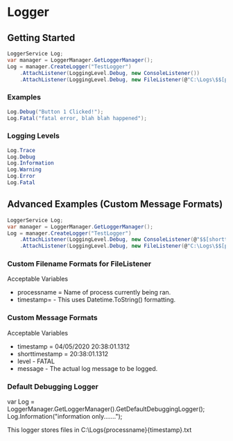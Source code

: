 # Logger

## Getting Started
```csharp
LoggerService Log;
var manager = LoggerManager.GetLoggerManager();
Log = manager.CreateLogger("TestLogger")
    .AttachListener(LoggingLevel.Debug, new ConsoleListener())
    .AttachListener(LoggingLevel.Debug, new FileListener(@"C:\Logs\$$[processname]$$\$$[timestamp=yyyy-MM-dd HH_mm_ss]$$.txt"));
```

### Examples
```csharp
Log.Debug("Button 1 Clicked!");
Log.Fatal("fatal error, blah blah happened");
```

### Logging Levels
```csharp
Log.Trace
Log.Debug
Log.Information
Log.Warning
Log.Error
Log.Fatal
```

## Advanced Examples (Custom Message Formats)
```csharp
LoggerService Log;
var manager = LoggerManager.GetLoggerManager();
Log = manager.CreateLogger("TestLogger")
    .AttachListener(LoggingLevel.Debug, new ConsoleListener(@"$$[shorttimestamp]$$ - $$[level]$$ - $$[message]$$"))
    .AttachListener(LoggingLevel.Debug, new FileListener(@"C:\Logs\$$[processname]$$\$$[timestamp=yyyy-MM-dd HH_mm_ss]$$.txt", "$$[timestamp]$$    $$[level]$$   $$[message]$$"));
```

### Custom Filename Formats for FileListener
Acceptable Variables
* processname = Name of process currently being ran.
* timestamp= - This uses Datetime.ToString() formatting.

### Custom Message Formats
Acceptable Variables
* timestamp = 04/05/2020 20:38:01.1312
* shorttimestamp = 20:38:01.1312
* level - FATAL
* message - The actual log message to be logged.

### Default Debugging Logger
var Log = LoggerManager.GetLoggerManager().GetDefaultDebuggingLogger();
Log.Information("information only.......");

This logger stores files in C:\Logs\{processname}\{timestamp}.txt